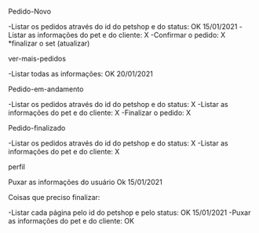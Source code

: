 Pedido-Novo

-Listar os pedidos através do id do petshop e do status: OK 15/01/2021
-Listar as informações do pet e do cliente:              X
-Confirmar o pedido:                                     X
*finalizar o set (atualizar)

ver-mais-pedidos

-Listar todas as informações:   OK 20/01/2021


Pedido-em-andamento

-Listar os pedidos através do id do petshop e do status: X
-Listar as informações do pet e do cliente:              X
-Finalizar o pedido:                                     X


Pedido-finalizado

-Listar os pedidos através do id do petshop e do status: X
-Listar as informações do pet e do cliente:              X


perfil

Puxar as informações do usuário     Ok 15/01/2021



Coisas que preciso finalizar:

-Listar cada página pelo id do petshop e pelo status:   OK 15/01/2021
-Puxar as informações do pet e do cliente:              OK 
